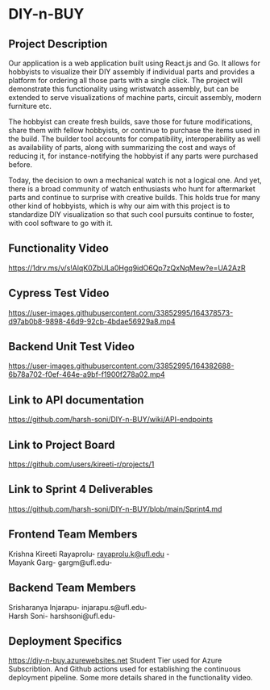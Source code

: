 # DIY-n-BUY

## Project Description

Our application is a web application built using React.js and Go. It allows for hobbyists to visualize their DIY assembly if individual parts and provides a platform for ordering all those parts with a single click. The project will demonstrate this functionality using wristwatch assembly, but can be extended to serve visualizations of machine parts, circuit assembly, modern furniture etc.

The hobbyist can create fresh builds, save those for future modifications, share them with fellow hobbyists, or continue to purchase the items used in the build. The builder tool accounts for compatibility, interoperability as well as availability of parts, along with summarizing the cost and ways of reducing it, for instance-notifying the hobbyist if any parts were purchased before.

Today, the decision to own a mechanical watch is not a logical one. And yet, there is a broad community of watch enthusiasts who hunt for aftermarket parts and continue to surprise with creative builds. This holds true for many other kind of hobbyists, which is why our aim with this project is to standardize DIY visualization so that such cool pursuits continue to foster, with cool software to go with it.

## Functionality Video
https://1drv.ms/v/s!AlqK0ZbULa0Hgq9idO6Qp7zQxNqMew?e=UA2AzR

## Cypress Test Video
https://user-images.githubusercontent.com/33852995/164378573-d97ab0b8-9898-46d9-92cb-4bdae56929a8.mp4

## Backend Unit Test Video
https://user-images.githubusercontent.com/33852995/164382688-6b78a702-f0ef-464e-a9bf-f1900f278a02.mp4

## Link to API documentation
https://github.com/harsh-soni/DIY-n-BUY/wiki/API-endpoints

## Link to Project Board
https://github.com/users/kireeti-r/projects/1

## Link to Sprint 4 Deliverables
https://github.com/harsh-soni/DIY-n-BUY/blob/main/Sprint4.md


## Frontend Team Members
Krishna Kireeti Rayaprolu- rayaprolu.k@ufl.edu -<br/>
Mayank Garg- gargm@ufl.edu- <br/>

## Backend Team Members
Srisharanya Injarapu- injarapu.s@ufl.edu- <br/>
Harsh Soni- harshsoni@ufl.edu-  <br/>

## Deployment Specifics
https://diy-n-buy.azurewebsites.net
Student Tier used for Azure Subscribtion. And Github actions used for establishing the continuous deployment pipeline. Some more details shared in the functionality video.
